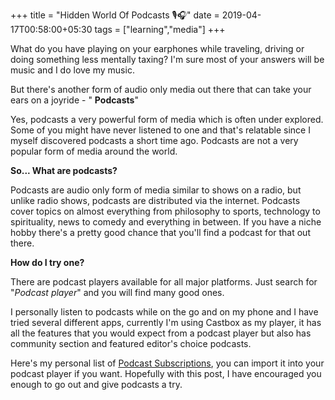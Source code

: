+++
title = "Hidden World Of Podcasts 🎙️🎧"
date = 2019-04-17T00:58:00+05:30
tags = ["learning","media"]
+++

What do you have playing on your earphones while traveling, driving  or doing something less mentally taxing? I'm sure most of your answers will be music and I do love my music.

But there's another form of audio only media out there that can take your ears on a joyride - " **Podcasts**"

Yes, podcasts a very powerful form of media which is often under explored. Some of you might have never listened to one and that's relatable since I myself discovered podcasts a short time ago. Podcasts are not a very popular form of media around the world.

**So... What are podcasts?**

Podcasts are audio only form of media similar to shows on a radio, but unlike radio shows, podcasts are distributed via the internet.
Podcasts cover topics on almost everything from philosophy to sports, technology to spirituality, news to comedy and everything in between. If you have a niche hobby there's a pretty good chance that you'll find a podcast for that out there.

**How do I try one?**

There are podcast players available for all major platforms. Just search for "_Podcast player_" and you will find many good ones.

I personally listen to podcasts while on the go and on my phone and I have tried several different apps, currently I'm using Castbox as my player, it has all the features that you would expect from a podcast player but also has community section and featured editor's choice podcasts.

Here's my personal list of [Podcast Subscriptions](https://gist.github.com/2KAbhishek/2abf301bdb60c972457e5109fc99ed1c), you can import it into your podcast player if you want. Hopefully with this post, I have encouraged you enough to go out and give podcasts a try.
